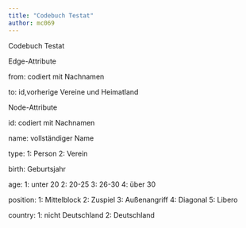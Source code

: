 ```yaml
---
title: "Codebuch Testat"
author: mc069
---
```


Codebuch Testat

Edge-Attribute

from: codiert mit Nachnamen

to: id,vorherige Vereine und Heimatland



Node-Attribute

id: codiert mit Nachnamen

name: vollständiger Name

type: 1: Person 2: Verein

birth: Geburtsjahr

age: 1: unter 20
2: 20-25
3: 26-30
4: über 30

position: 1: Mittelblock
2: Zuspiel
3: Außenangriff
4: Diagonal
5: Libero

country: 1: nicht Deutschland
2: Deutschland
